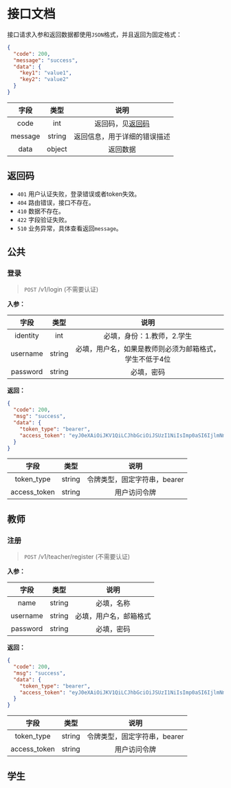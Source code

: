 # 接口文档

接口请求入参和返回数据都使用`JSON`格式，并且返回为固定格式：

```json
{
  "code": 200,
  "message": "success",
  "data": {
    "key1": "value1",
    "key2": "value2"
  }
}
```

|   字段    |   类型   |        说明        |
|:-------:|:------:|:----------------:|
|  code   |  int   | 返回码，见[返回码](#返回码) |
| message | string |  返回信息，用于详细的错误描述  |
|  data   | object |       返回数据       |

## 返回码

- `401` 用户认证失败，登录错误或者token失效。
- `404` 路由错误，接口不存在。
- `410` 数据不存在。
- `422` 字段验证失败。
- `510` 业务异常，具体查看返回`message`。

## 公共

### 登录

> `POST` /v1/login (不需要认证)

**入参：**

|    字段    |   类型   |              说明              |
|:--------:|:------:|:----------------------------:|
| identity |  int   |       必填，身份：1.教师，2.学生        |
| username | string | 必填，用户名，如果是教师则必须为邮箱格式，学生不低于4位 |
| password | string |            必填，密码             |

**返回：**
```json
{
  "code": 200,
  "msg": "success",
  "data": {
    "token_type": "bearer",
    "access_token": "eyJ0eXAiOiJKV1QiLCJhbGciOiJSUzI1NiIsImp0aSI6IjlmNmJlZTM4ZDM4NDFjZWYwMGRlZjRmOTU3ZGQ2N2UxZDMxZmNhODAyYmYzZTk5ZTI0YWI0N2Q4YWUzMjVjNzQxYmI1Yzc1Mzk3YWFiNzIwIn0.eyJhdWQiOiIxIiwianRpIjoiOWY2YmVlMzhkMzg0MWNlZjAwZGVmNGY5NTdkZDY3ZTFkMzFmY2E4MDJiZjNlOTllMjRhYjQ3ZDhhZTMyNWM3NDFiYjVjNzUzOTdhYWI3MjAiLCJpYXQiOjE2Nzg1MDQ0MTEsIm5iZiI6MTY3ODUwNDQxMSwiZXhwIjoxNzEwMTI2ODExLCJzdWIiOiIxIiwic2NvcGVzIjpbXX0.se9sbNaHcxEZaklZzwHrRRnbNn1mf7o1z8aTI0K83FgjEw62Q2iv9KsCmF3KP6TygvKExVrYOk-hPjHQmwVEJNC9u_aATIJyKZqztj6_ktl5P-T8OXdtJUCzPRi9brDuKHym5eAsI10rzJ2JLpBYfdkN6zVsclRXhEB5z9uBCxPW3NwhtRtjHEx469drcVO4DDcGJkNl2y8psojn2cxMwZcPqwrTv4czvs9g0ePEyxyZ0CqH9rlNwpUB1hn5TJJ6l9tJKlAThGBnPMCepMl5rlAUpZaudNJHILyydfd0EZopRpgtLTF5tafA0i_yftnZa3JfwVzRKHlrgfj_ZGi3-VK2Cpn-NyH1WPtAHHH4Lhb9z-_6bDGF340bKfF34An3sgAI8ABB9e4av2Ic5uZHyeIdfbcF0ro2_7kPljVDHXw77nTYtSYziTq4hSkg34pty3Tx5E_ZWUwmb6NakyOI1LP33_bAhq5OX_t_GUnGWsHtQHKt_Z3FiFcsz0dmyzzdtqcX6ivvItAnnpIBJcBWH1MIFrwgPxW5xPemMfAUzYZVZrm6jk-MzHmI6cOwHCDYy7QBuczSsx4FHiF944HJqDLBS5c4B3S_pljhcBGZetuh7JmqU4rciNqpH9CC2rzm48rVP_AtZ0MsHcIhbHkLQIGlv0_wpsso9EMaV-AEr7s"
  }
}
```

|      字段       |   类型   |        说明         |
|:-------------:|:------:|:-----------------:|
|  token_type   | string | 令牌类型，固定字符串，bearer |
| access_token  | string |      用户访问令牌       |

## 教师

### 注册
> `POST` /v1/teacher/register (不需要认证)

**入参：**

|    字段    |   类型   |     说明      |
|:--------:|:------:|:-----------:|
|   name   | string |    必填，名称    |
| username | string | 必填，用户名，邮箱格式 |
| password | string |    必填，密码    |

**返回：**
```json
{
  "code": 200,
  "msg": "success",
  "data": {
    "token_type": "bearer",
    "access_token": "eyJ0eXAiOiJKV1QiLCJhbGciOiJSUzI1NiIsImp0aSI6IjlmNmJlZTM4ZDM4NDFjZWYwMGRlZjRmOTU3ZGQ2N2UxZDMxZmNhODAyYmYzZTk5ZTI0YWI0N2Q4YWUzMjVjNzQxYmI1Yzc1Mzk3YWFiNzIwIn0.eyJhdWQiOiIxIiwianRpIjoiOWY2YmVlMzhkMzg0MWNlZjAwZGVmNGY5NTdkZDY3ZTFkMzFmY2E4MDJiZjNlOTllMjRhYjQ3ZDhhZTMyNWM3NDFiYjVjNzUzOTdhYWI3MjAiLCJpYXQiOjE2Nzg1MDQ0MTEsIm5iZiI6MTY3ODUwNDQxMSwiZXhwIjoxNzEwMTI2ODExLCJzdWIiOiIxIiwic2NvcGVzIjpbXX0.se9sbNaHcxEZaklZzwHrRRnbNn1mf7o1z8aTI0K83FgjEw62Q2iv9KsCmF3KP6TygvKExVrYOk-hPjHQmwVEJNC9u_aATIJyKZqztj6_ktl5P-T8OXdtJUCzPRi9brDuKHym5eAsI10rzJ2JLpBYfdkN6zVsclRXhEB5z9uBCxPW3NwhtRtjHEx469drcVO4DDcGJkNl2y8psojn2cxMwZcPqwrTv4czvs9g0ePEyxyZ0CqH9rlNwpUB1hn5TJJ6l9tJKlAThGBnPMCepMl5rlAUpZaudNJHILyydfd0EZopRpgtLTF5tafA0i_yftnZa3JfwVzRKHlrgfj_ZGi3-VK2Cpn-NyH1WPtAHHH4Lhb9z-_6bDGF340bKfF34An3sgAI8ABB9e4av2Ic5uZHyeIdfbcF0ro2_7kPljVDHXw77nTYtSYziTq4hSkg34pty3Tx5E_ZWUwmb6NakyOI1LP33_bAhq5OX_t_GUnGWsHtQHKt_Z3FiFcsz0dmyzzdtqcX6ivvItAnnpIBJcBWH1MIFrwgPxW5xPemMfAUzYZVZrm6jk-MzHmI6cOwHCDYy7QBuczSsx4FHiF944HJqDLBS5c4B3S_pljhcBGZetuh7JmqU4rciNqpH9CC2rzm48rVP_AtZ0MsHcIhbHkLQIGlv0_wpsso9EMaV-AEr7s"
  }
}
```

|      字段       |   类型   |        说明         |
|:-------------:|:------:|:-----------------:|
|  token_type   | string | 令牌类型，固定字符串，bearer |
| access_token  | string |      用户访问令牌       |

## 学生

